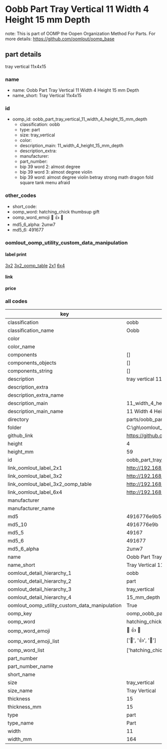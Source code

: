 # Oobb Part Tray Vertical 11 Width 4 Height 15 mm Depth  

note: This is part of OOMP the Oopen Organization Method For Parts. For more details: https://github.com/oomlout/oomp_base

##  part details
  



tray vertical 11x4x15



### name
* name: Oobb Part Tray Vertical 11 Width 4 Height 15 mm Depth
* name_short: Tray Vertical 11x4x15 
### id
* oomp_id: oobb_part_tray_vertical_11_width_4_height_15_mm_depth
  * classification: oobb
  * type: part
  * size: tray_vertical
  * color: 
  * description_main: 11_width_4_height_15_mm_depth
  * description_extra: 
  * manufacturer: 
  * part_number: 
  * bip 39 word 2: almost degree
  * bip 39 word 3: almost degree violin
  * bip 39 word: almost degree violin betray strong math dragon fold square tank menu afraid

### other_codes
* short_code: 
* oomp_word: hatching_chick thumbsup gift
* oomp_word_emoji :hatching_chick: :thumbsup: :gift:
* md5_6_alpha: 2unw7
* md5_6: 491677






### oomlout_oomp_utility_custom_data_manipulation
#### label print
[3x2](http://192.168.1.245:1112/?label=oomp%202unw7)
[3x2_oomp_table](http://192.168.1.108:1112/?label=oomp%202unw7)
[2x1](http://192.168.1.242:1112/?label=oomp%202unw7)
[6x4](http://192.168.1.55:1112/?label=oomp%202unw7)    

#### link

                              

#### price







### all codes 
| key | value |  
| --- | --- |  
| classification | oobb |  
| classification_name | Oobb |  
| color |  |  
| color_name |  |  
| components | [] |  
| components_objects | [] |  
| components_string | [] |  
| description | tray vertical 11x4x15 |  
| description_extra |  |  
| description_extra_name |  |  
| description_main | 11_width_4_height_15_mm_depth |  
| description_main_name | 11 Width 4 Height 15 mm Depth |  
| directory | parts/oobb_part_tray_vertical_11_width_4_height_15_mm_depth |  
| folder | C:\gh\oomlout_oobb_version_4_generated_parts\parts\oobb_part_tray_vertical_11_width_4_height_15_mm_depth |  
| github_link | https://github.com/oomlout/oomlout_oomp_part_src/tree/main/parts/oobb_part_tray_vertical_11_width_4_height_15_mm_depth |  
| height | 4 |  
| height_mm | 59 |  
| id | oobb_part_tray_vertical_11_width_4_height_15_mm_depth |  
| link_oomlout_label_2x1 | http://192.168.1.242:1112/?label=oomp%202unw7 |  
| link_oomlout_label_3x2 | http://192.168.1.245:1112/?label=oomp%202unw7 |  
| link_oomlout_label_3x2_oomp_table | http://192.168.1.108:1112/?label=oomp%202unw7 |  
| link_oomlout_label_6x4 | http://192.168.1.55:1112/?label=oomp%202unw7 |  
| manufacturer |  |  
| manufacturer_name |  |  
| md5 | 4916776e9b5a8842246b9157e88e7036 |  
| md5_10 | 4916776e9b |  
| md5_5 | 49167 |  
| md5_6 | 491677 |  
| md5_6_alpha | 2unw7 |  
| name | Oobb Part Tray Vertical 11 Width 4 Height 15 mm Depth |  
| name_short | Tray Vertical 11x4x15  |  
| oomlout_detail_hierarchy_1 | oobb |  
| oomlout_detail_hierarchy_2 | part |  
| oomlout_detail_hierarchy_3 | tray_vertical |  
| oomlout_detail_hierarchy_4 | 15_mm_depth |  
| oomlout_oomp_utility_custom_data_manipulation | True |  
| oomp_key | oomp_oobb_part_tray_vertical_11_width_4_height_15_mm_depth |  
| oomp_word | hatching_chick thumbsup gift |  
| oomp_word_emoji | :hatching_chick: :thumbsup: :gift: |  
| oomp_word_emoji_list | [':hatching_chick:', ':thumbsup:', ':gift:'] |  
| oomp_word_list | ['hatching_chick', 'thumbsup', 'gift'] |  
| part_number |  |  
| part_number_name |  |  
| short_name |  |  
| size | tray_vertical |  
| size_name | Tray Vertical |  
| thickness | 15 |  
| thickness_mm | 15 |  
| type | part |  
| type_name | Part |  
| width | 11 |  
| width_mm | 164 |  
